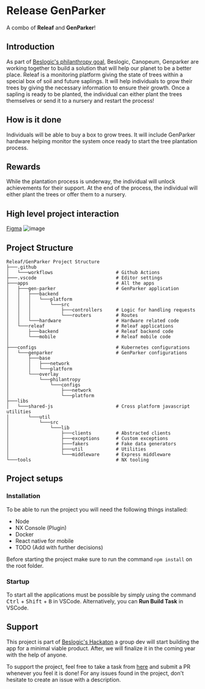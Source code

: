 # Release GenParker

A combo of **Releaf** and **GenParker**!

## Introduction

As part of [Beslogic's philanthropy goal](https://innoverpourlhumanite.org/pages/philanthropie), Beslogic, Canopeum, Genparker are working together to build a solution that will help our planet to be a better place. Releaf is a monitoring platform giving the state of trees within a special box of soil and future saplings. It will help individuals to grow their trees by giving the necessary information to ensure their growth. Once a sapling is ready to be planted, the individual can either plant the trees themselves or send it to a nursery and restart the process!

## How is it done

Individuals will be able to buy a box to grow trees. It will include GenParker hardware helping monitor the system once ready to start the tree plantation process.

## Rewards

While the plantation process is underway, the individual will unlock achievements for their support. At the end of the process, the individual will either plant the trees or offer them to a nursery.

## High level project interaction

[Figma](https://www.figma.com/file/8bow63vDBmSKpr6GEtVfag/Mobile-App?type=design&node-id=0-1&mode=design&t=b0mSSHYs8Rm6GgFG-0)
![image](https://github.com/BesLogic/releaf-genparker/assets/22083907/d4bd84b6-b32b-4b19-9dd0-443c5eda0831)

## Project Structure

```
Releaf/GenParker Project Structure
├───.github
│   └───workflows                       # Github Actions
├───.vscode                             # Editor settings
├───apps                                # All the apps
│   ├───gen-parker                      # GenParker application
│   │   ├───backend
│   │   │   └───platform
│   │   │       └───src
│   │   │           ├───controllers     # Logic for handling requests
│   │   │           └───routers         # Routes
│   │   └───hardware                    # Hardware related code
│   └───releaf                          # Releaf applications
│       ├───backend                     # Releaf backend code
│       └───mobile                      # Releaf mobile code
│
├───configs                             # Kubernetes configurations
│   └───genparker                       # GenParker configurations
│       ├───base
│       │   ├───network
│       │   └───platform
│       └───overlay
│           └───philantropy
│               └───configs
│                   ├───network
│                   └───platform
├───libs
│   └───shared-js                       # Cross platform javascript utilities
│       └───util
│           └───src
│               └───lib
│                   ├───clients         # Abstracted clients
│                   ├───exceptions      # Custom exceptions
│                   ├───fakers          # Fake data generators
│                   ├───util            # Utilities
│                   └───middleware      # Express middleware
└───tools                               # NX tooling
```

## Project setups

### Installation

To be able to run the project you will need the following things installed:

- Node
- NX Console (Plugin)
- Docker
- React native for mobile
- TODO (Add with further decisions)

Before starting the project make sure to run the command `npm install` on the root folder.

### Startup

To start all the applications must be possible by simply using the command <kbd>Ctrl</kbd> + <kbd>Shift</kbd> + <kbd>B</kbd> in VSCode. Alternatively, you can **Run Build Task** in VSCode.

## Support

This project is part of [Beslogic's Hackaton](https://innoverpourlhumanite.org/pages/philanthropie) a group dev will start building the app for a minimal viable product.
After, we will finalize it in the coming year with the help of anyone.

To support the project, feel free to take a task from [here](https://github.com/BesLogic/releaf-genparker/issues) and submit a PR whenever you feel it is done!
For any issues found in the project, don't hesitate to create an issue with a description.
